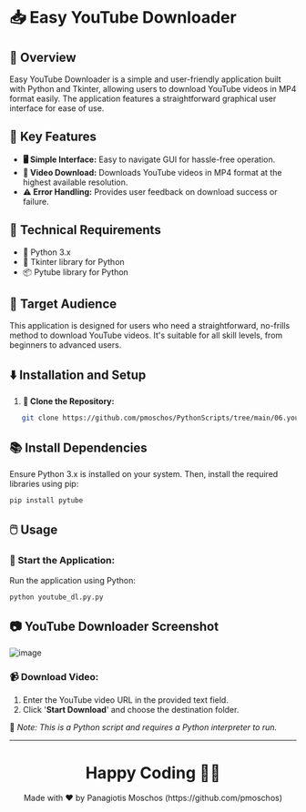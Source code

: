 # 📥 Easy YouTube Downloader

## 🌟 Overview
Easy YouTube Downloader is a simple and user-friendly application built with Python and Tkinter, allowing users to download YouTube videos in MP4 format easily. The application features a straightforward graphical user interface for ease of use.

## 🚀 Key Features
- **🖥️ Simple Interface:** Easy to navigate GUI for hassle-free operation.
- **🎥 Video Download:** Downloads YouTube videos in MP4 format at the highest available resolution.
- **⚠️ Error Handling:** Provides user feedback on download success or failure.

## 🔧 Technical Requirements
- 🐍 Python 3.x
- 🧩 Tkinter library for Python
- 📦 Pytube library for Python

## 👥 Target Audience
This application is designed for users who need a straightforward, no-frills method to download YouTube videos. It's suitable for all skill levels, from beginners to advanced users.

## ⬇️ Installation and Setup
1. **🔗 Clone the Repository:**
```bash
   git clone https://github.com/pmoschos/PythonScripts/tree/main/06.youtube_dl
 ```

 ## 📚 Install Dependencies
Ensure Python 3.x is installed on your system. Then, install the required libraries using pip:
```bash
pip install pytube
```

## 🖱️ Usage
### 🚀 Start the Application:
Run the application using Python:
```bash
python youtube_dl.py.py
```

## 📷 YouTube Downloader Screenshot
![image](https://github.com/pmoschos/pmoschos/assets/133533759/1e172121-d805-4f32-9dd4-3ecc2aef1c0d)

### 📹 Download Video:
1. Enter the YouTube video URL in the provided text field.
2. Click '**Start Download**' and choose the destination folder.

🔗 *Note: This is a Python script and requires a Python interpreter to run.*

---

<h1 align=center>Happy Coding 👨‍💻 </h1>

<p align="center">
  Made with ❤️ by Panagiotis Moschos (https://github.com/pmoschos)
</p>